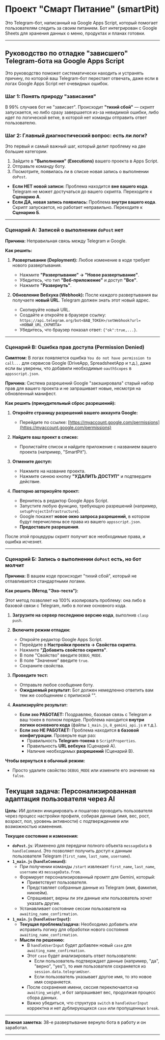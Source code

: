 # Проект "Смарт Питание" (smartPit)

Это Telegram-бот, написанный на Google Apps Script, который помогает пользователям следить за своим питанием. Бот интегрирован с Google Sheets для хранения данных о меню, продуктах и планах готовки.

---

## Руководство по отладке "зависшего" Telegram-бота на Google Apps Script

Это руководство поможет систематически находить и устранять причину, по которой ваш Telegram-бот перестает отвечать, даже если в логах Google Apps Script нет очевидных ошибок.

### Шаг 1: Понять природу "зависания"

В 99% случаев бот не "зависает". Происходит **"тихий сбой"** — скрипт запускается, но либо сразу завершается из-за невидимой ошибки, либо идет по логической ветке, в которой нет команды отправить ответ пользователю.

### Шаг 2: Главный диагностический вопрос: есть ли логи?

Это первый и самый важный шаг, который делит проблему на две большие категории.

1.  Зайдите в **"Выполнения" (Executions)** вашего проекта в Apps Script.
2.  Отправьте команду боту.
3.  Посмотрите, появилась ли в списке новая запись о выполнении `doPost`.

*   **Если НЕТ новой записи:** Проблема находится **вне вашего кода**. Telegram не может достучаться до вашего скрипта. Переходите к **Сценарию А**.
*   **Если ДА, новая запись появилась:** Проблема **внутри вашего кода**. Скрипт запускается, но работает неправильно. Переходите к **Сценарию Б**.

---

### Сценарий А: Записей о выполнении `doPost` нет

**Причина:** Неправильная связь между Telegram и Google.

**Как решить:**

1.  **Развертывание (Deployment):** Любое изменение в коде требует нового развертывания.
    *   Нажмите **"Развертывание" -> "Новое развертывание"**.
    *   Убедитесь, что тип **"Веб-приложение"** и доступ **"Все"**.
    *   Нажмите **"Развернуть"**.

2.  **Обновление Вебхука (Webhook):** После каждого развертывания вы получаете **новый URL**. Telegram должен знать этот новый адрес.
    *   Скопируйте новый URL.
    *   Создайте и откройте в браузере ссылку:
      `https://api.telegram.org/bot<ВАШ_ТОКЕН>/setWebhook?url=<НОВЫЙ_URL_СКРИПТА>`
    *   Убедитесь, что браузер показал ответ: `{"ok":true,...}`.

---

### Сценарий В: Ошибка прав доступа (Permission Denied)

**Симптом:** В логах появляется ошибка `You do not have permission to call...` для сервисов Google (DriveApp, SpreadsheetApp и т.д.), даже если вы уверены, что добавили необходимые `oauthScopes` в `appsscript.json`.

**Причина:** Система разрешений Google "закэшировала" старый набор прав для вашего проекта и не запрашивает новые, несмотря на обновленный манифест.

**Как решить (принудительный сброс разрешений):**

1.  **Откройте страницу разрешений вашего аккаунта Google:**
    *   Перейдите по ссылке: [https://myaccount.google.com/permissions](https://myaccount.google.com/permissions)

2.  **Найдите ваш проект в списке:**
    *   Пролистайте список и найдите приложение с названием вашего проекта (например, "SmartPit").

3.  **Отмените доступ:**
    *   Нажмите на название проекта.
    *   Нажмите синюю кнопку **"УДАЛИТЬ ДОСТУП"** и подтвердите действие.

4.  **Повторно авторизуйте проект:**
    *   Вернитесь в редактор Google Apps Script.
    *   Запустите любую функцию, требующую разрешений (например, `setupProjectInfrastructure`).
    *   Google покажет **новое окно запроса разрешений**, в котором будут перечислены все права из вашего `appsscript.json`.
    *   **Предоставьте разрешения**.

После этой процедуры скрипт получит все необходимые права, и ошибка исчезнет.

---

### Сценарий Б: Запись о выполнении `doPost` есть, но бот молчит

**Причина:** В вашем коде происходит "тихий сбой", который не отлавливается стандартными логами.

**Как решить (Метод "Эхо-теста"):**

Этот метод позволяет на 100% изолировать проблему: она либо в базовой связи с Telegram, либо в логике основного кода.

1.  **Загрузите на сервер последнюю версию кода**, выполнив `clasp push`.

2.  **Включите режим отладки:**
    *   Откройте редактор Google Apps Script.
    *   Перейдите в **Настройки проекта -> Свойства скрипта**.
    *   Нажмите **"Добавить свойство скрипта"**.
    *   В поле "Свойство" введите `DEBUG_MODE`.
    *   В поле "Значение" введите `true`.
    *   Сохраните свойства.

3.  **Проведите тест:**
    *   Отправьте любое сообщение боту.
    *   **Ожидаемый результат:** Бот должен немедленно ответить вам тем же сообщением с припиской "".

4.  **Анализируйте результат:**
    *   **Если эхо РАБОТАЕТ:** Поздравляю, базовая связь с Telegram и ваш токен в полном порядке. Проблема находится **внутри логики основного кода** (файлы `1_main.js`, `8_gemini_api.js` и т.д.).
    *   **Если эхо НЕ РАБОТАЕТ:** Проблема находится **в базовой конфигурации**. Проверьте еще раз:
        *   Правильность **Telegram-токена** в `ScriptProperties`.
        *   Правильность **URL вебхука** (Сценарий А).
        *   Наличие необходимых **разрешений** (Сценарий В).

**Чтобы вернуться в обычный режим:**

*   Просто удалите свойство `DEBUG_MODE` или измените его значение на `false`.

## Текущая задача: Персонализированная адаптация пользователя через AI

**Цель:** ИИ должен инициировать и пошагово проводить пользователя через процесс настройки профиля, собирая данные (имя, вес, рост, возраст, пол, уровень активности) с подтверждением или возможностью изменения.

**Текущее состояние и изменения:**

*   **`doPost.js`**: Изменено для передачи полного объекта `messageData` в `handleCommand`. Это позволяет получить доступ к данным пользователя Telegram (`first_name`, `last_name`, `username`).
*   **`1_main.js` (`handleCommand`):**
    *   При получении команды `/start` извлекает `first_name`, `last_name`, `username` из `messageData.from`.
    *   Формирует персонализированный промпт для Gemini, который:
        *   Приветствует пользователя.
        *   Представляет собранные данные из Telegram (имя, фамилия, никнейм).
        *   Спрашивает, верны ли эти данные или пользователь хочет указать другие.
    *   Устанавливает состояние сессии пользователя на `awaiting_name_confirmation`.
*   **`1_main.js` (`handleUserInput`):**
    *   **Текущая проблема/задача:** Необходимо добавить или исправить логику для обработки нового состояния `awaiting_name_confirmation`.
    *   **Мысли по решению:**
        *   В `handleUserInput` будет добавлен новый `case` для `awaiting_name_confirmation`.
        *   Этот `case` будет анализировать ответ пользователя:
            *   Если пользователь подтверждает данные (например, "да", "верно", "yes"), то имя пользователя сохраняется из `session.data.telegramUser`.
            *   Если пользователь указывает другое имя, то это новое имя сохраняется.
        *   После сохранения имени, сессия переключается на `awaiting_weight`, и бот запрашивает вес, продолжая процесс сбора данных.
        *   Важно убедиться, что структура `switch` в `handleUserInput` корректна и нет дублирующихся `case` или пропущенных `break`.

---

**Важная заметка:** 38-е развертывание вернуло бота в работу и он заработал.

---